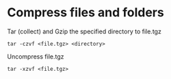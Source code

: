 # Compress files and folders

Tar (collect) and Gzip the specified directory to file.tgz

    tar -czvf <file.tgz> <directory>

Uncompress file.tgz

    tar -xzvf <file.tgz>
